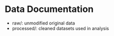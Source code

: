 # Data Documentation

- raw/: unmodified original data
- processed/: cleaned datasets used in analysis
